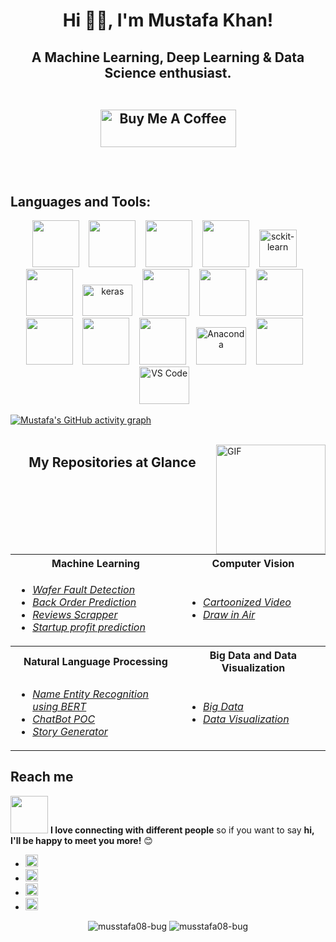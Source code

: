 <!--
**musstafa08-bug/musstafa08-bug** is a ✨ _special_ ✨ repository because its `README.md` (this file) appears on your GitHub profile.

Here are some ideas to get you started:

- 🔭 I’m currently working as a 
- 🌱 I’m currently learning ...
- 👯 I’m looking to collaborate on ...
- 🤔 I’m looking for help with ...
- 💬 Ask me about ...
- 📫 How to reach me: ...
- 😄 Pronouns: ...
- ⚡ Fun fact: ...
-->
<h1 align="center">Hi 👋🏻, I'm Mustafa Khan!</h1>

<h2 align="center">A Machine Learning, Deep Learning & Data Science enthusiast.
<br><br>

<p align="center">
<a href="https://www.buymeacoffee.com/musstafa" target="_blank"><img src="https://cdn.buymeacoffee.com/buttons/v2/default-green.png" alt="Buy Me A Coffee" style="height: 60px !important;width: 217px !important;" ></a>
</p>

<br>

## Languages and Tools:
<p align="center">
 <code><img height="75" width="75" src="https://cdn.worldvectorlogo.com/logos/python-4.svg"></code> &nbsp;&nbsp;
 <code><img height="75" width="75" src="https://cdn.worldvectorlogo.com/logos/mysql-6.svg"></code> &nbsp;&nbsp;
 <code><img height="75" width="75" src="https://cdn.worldvectorlogo.com/logos/mongodb-icon-1.svg"></code> &nbsp;&nbsp; 
 <code><img height="75" width="75" src="https://cdn.worldvectorlogo.com/logos/flask.svg"></code> &nbsp;&nbsp;
 <img src="https://upload.wikimedia.org/wikipedia/commons/thumb/0/05/Scikit_learn_logo_small.svg/1200px-Scikit_learn_logo_small.svg.png" alt="sckit-learn"  width="60" height="60" />&nbsp;&nbsp;&nbsp;
 <code><img height="75" width="75" src="https://cdn.worldvectorlogo.com/logos/tensorflow-2.svg"></code> &nbsp;&nbsp;
 <img src="https://keras.io/img/logo.png" alt="keras"  width="80" height="50" />&nbsp;&nbsp;&nbsp;
 <code><img height="75" width="75" src="https://cdn.worldvectorlogo.com/logos/apache-spark-5.svg"></code> &nbsp;&nbsp;
 <code><img height="75" width="75" src="https://cdn.worldvectorlogo.com/logos/aws-2.svg"></code> &nbsp;&nbsp;
 <code><img height="75" width="75" src="https://cdn.worldvectorlogo.com/logos/hadoop.svg"></code> &nbsp;&nbsp;
 <code><img height="75" width="75" src="https://cdn.worldvectorlogo.com/logos/power-bi.svg"></code> &nbsp;&nbsp;
 <code><img height="75" width="75" src="https://cdn.worldvectorlogo.com/logos/tableau-logo.svg"></code> &nbsp;&nbsp;
 <code><img height="75" width="75" src="https://cdn.worldvectorlogo.com/logos/pycharm-1.svg"></code> &nbsp;&nbsp; 
 <img src="https://upload.wikimedia.org/wikipedia/en/c/cd/Anaconda_Logo.png" alt="Anaconda"  width="80" height="60" />&nbsp;&nbsp;&nbsp;
 <code><img height="75" width="75" src="https://cdn.worldvectorlogo.com/logos/spyder.svg"></code> &nbsp;&nbsp;
 <img src="https://code.visualstudio.com/opengraphimg/opengraph-blog.png" alt="VS Code"  width="80" height="60" />&nbsp;&nbsp;&nbsp;


 
 
[![Mustafa's GitHub activity graph](https://activity-graph.herokuapp.com/graph?username=musstafa08-bug&theme=xcode)](https://git.io/musstafa08-bug)
<br><br>

<img align="right" alt="GIF" src="https://github.com/abhisheknaiidu/abhisheknaiidu/blob/master/code.gif?raw=true" width="175" height="175" />

<div align="center">
  
## My Repositories at Glance
<table>
  <tr>
    <th>Machine Learning</th>
    <th>Computer Vision</th>
  </tr>
  <tr>
    <td> 
      <ul>
        <li><a target="_blank" href = "https://github.com/musstafa08-bug/Wafer-Fault-Detection"><i>Wafer Fault Detection</i></a></li>
       <li><a target="_blank" href = "https://github.com/musstafa08-bug/Back-Order-Prediction"><i>Back Order Prediction</i></a></li> 
        <li><a target="_blank" href = "https://github.com/musstafa08-bug/Review-Scrapper"><i>Reviews Scrapper</i></a></li>
       <li><a target="_blank" href = "https://github.com/musstafa08-bug/Startup-Profit-Prediction"><i>Startup profit prediction</i></a></li>
      </ul> 
    </td>
    <td>
     <ul>
      <li><a target="_blank" href = "https://github.com/musstafa08-bug/cartoonize_video"><i>Cartoonized Video</i></a></li>
      <li><a target="_blank" href = "https://github.com/musstafa08-bug/draw-in-air"><i>Draw in Air</i></a></li>
     </ul>
     </td>
  <tr>
    <th>Natural Language Processing</th>
    <th>Big Data and Data Visualization</th>
  </tr>
  <tr>
    <td>
      <ul>
       <li><a target="_blank" href="https://github.com/musstafa08-bug/Name-Entity-Recognition-using-BERT"><i>Name Entity Recognition using BERT</i></a> </li>
        <li><a target="_blank" href="https://github.com/musstafa08-bug/ChatBot"><i>ChatBot POC</i></a> </li>
        <li><a target="_blank" href="https://github.com/musstafa08-bug/Story-Generator"><i>Story Generator</i></a></li>
      </ul>
    </td>
    <td>
      <ul>
        <li><a target="_blank" href="https://github.com/musstafa08-bug/BIG-DATA"><i>Big Data</i></a> </li>
       <li><a target="_blank" href="https://github.com/musstafa08-bug/Data-Visualization"><i>Data Visualization</i></a> </li>
      </ul>
    </td>
  <tr>
</table>
</div>



## Reach me
<img src="https://media.giphy.com/media/LnQjpWaON8nhr21vNW/giphy.gif" width="60"> <b>I love connecting with different people</b> so if you want to say <b>hi, I'll be happy to meet you more!</b> 😊

- [<img target="_blank" src="https://img.icons8.com/color/48/000000/gmail-new.png" width="20" height="20"/>](mailto:contactmusstafa@gmail.com)
- [<img target="_blank" src="https://img.icons8.com/fluency/48/000000/linkedin.png" width="20" height="20"/>](https://www.linkedin.com/in/mustafa-khan-5036241b1/) 
- [<img target="_blank" src="https://img.icons8.com/color/48/000000/instagram-new.png" width="20" height="20"/>](https://www.instagram.com/___musstafa___/)
- [<img target="_blank" src="https://img.icons8.com/fluency/48/000000/twitter.png" width="20" height="20"/>](https://twitter.com/Mustafa22220423)
  

<p align="center"> 
  <img src="https://github-readme-stats.vercel.app/api?username=musstafa08-bug&show_icons=true&theme=tokyonight" alt="musstafa08-bug" />
    
  <img src="https://github-readme-stats.vercel.app/api/top-langs/?username=musstafa08-bug&theme=tokyonight&layout=compact" alt="musstafa08-bug" />
</p>

